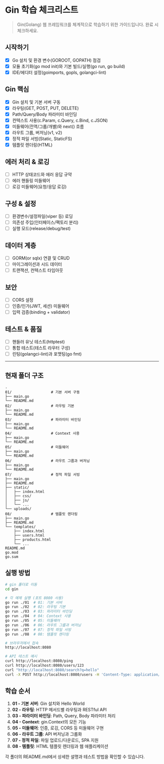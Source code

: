 # Gin 학습 체크리스트

> Gin(Golang) 웹 프레임워크를 체계적으로 학습하기 위한 가이드입니다. 완료 시 체크하세요.

## 시작하기
- [x] Go 설치 및 환경 변수(GOROOT, GOPATH) 점검
- [x] 모듈 초기화(go mod init)와 기본 빌드/실행(go run, go build)
- [x] IDE/에디터 설정(goimports, gopls, golangci-lint)

## Gin 핵심
- [x] Gin 설치 및 기본 서버 구동
- [x] 라우팅(GET, POST, PUT, DELETE)
- [x] Path/Query/Body 파라미터 바인딩
- [x] 컨텍스트 사용(c.Param, c.Query, c.Bind, c.JSON)
- [x] 미들웨어(전역/그룹/개별)와 next() 흐름
- [x] 라우트 그룹, 버저닝(v1, v2)
- [x] 정적 파일 서빙(Static, StaticFS)
- [x] 템플릿 렌더링(HTML)

## 에러 처리 & 로깅
- [ ] HTTP 상태코드와 에러 응답 규약
- [ ] 에러 핸들링 미들웨어
- [ ] 로깅 미들웨어(요청/응답 로깅)

## 구성 & 설정
- [ ] 환경변수/설정파일(viper 등) 로딩
- [ ] 의존성 주입(인터페이스/팩토리 분리)
- [ ] 실행 모드(release/debug/test)

## 데이터 계층
- [ ] GORM(or sqlx) 연결 및 CRUD
- [ ] 마이그레이션과 시드 데이터
- [ ] 트랜잭션, 컨텍스트 타임아웃

## 보안
- [ ] CORS 설정
- [ ] 인증/인가(JWT, 세션) 미들웨어
- [ ] 입력 검증(binding + validator)

## 테스트 & 품질
- [ ] 핸들러 유닛 테스트(httptest)
- [ ] 통합 테스트(테스트 라우터 구성)
- [ ] 린팅(golangci-lint)과 포맷팅(go fmt)

---

## 현재 폴더 구조
```
.
01/                  # 기본 서버 구동
├── main.go
└── README.md
02/                  # 라우팅 기본
├── main.go
└── README.md
03/                  # 파라미터 바인딩
├── main.go
└── README.md
04/                  # Context 사용
├── main.go
└── README.md
05/                  # 미들웨어
├── main.go
└── README.md
06/                  # 라우트 그룹과 버저닝
├── main.go
└── README.md
07/                  # 정적 파일 서빙
├── main.go
├── README.md
├── static/
│   ├── index.html
│   ├── css/
│   ├── js/
│   └── ...
└── uploads/
08/                  # 템플릿 렌더링
├── main.go
├── README.md
└── templates/
    ├── index.html
    ├── users.html
    ├── products.html
    └── ...
README.md
go.mod
go.sum
```

## 실행 방법
```bash
# gin 폴더로 이동
cd gin

# 각 예제 실행 (포트 8080 사용)
go run ./01  # 01: 기본 서버
go run ./02  # 02: 라우팅 기본
go run ./03  # 03: 파라미터 바인딩
go run ./04  # 04: Context 사용
go run ./05  # 05: 미들웨어
go run ./06  # 06: 라우트 그룹과 버저닝
go run ./07  # 07: 정적 파일 서빙
go run ./08  # 08: 템플릿 렌더링

# 브라우저에서 접속
http://localhost:8080

# API 테스트 예시
curl http://localhost:8080/ping
curl http://localhost:8080/users/123
curl "http://localhost:8080/search?q=hello"
curl -X POST http://localhost:8080/users -H 'Content-Type: application/json' -d '{"name":"Jin","email":"jin@example.com"}'
```

## 학습 순서
1. **01 - 기본 서버**: Gin 설치와 Hello World
2. **02 - 라우팅**: HTTP 메서드별 라우팅과 RESTful API
3. **03 - 파라미터 바인딩**: Path, Query, Body 파라미터 처리
4. **04 - Context**: gin.Context의 모든 기능
5. **05 - 미들웨어**: 인증, 로깅, CORS 등 미들웨어 구현
6. **06 - 라우트 그룹**: API 버저닝과 그룹화
7. **07 - 정적 파일**: 파일 업로드/다운로드, SPA 지원
8. **08 - 템플릿**: HTML 템플릿 렌더링과 웹 애플리케이션

각 폴더의 README.md에서 상세한 설명과 테스트 방법을 확인할 수 있습니다.